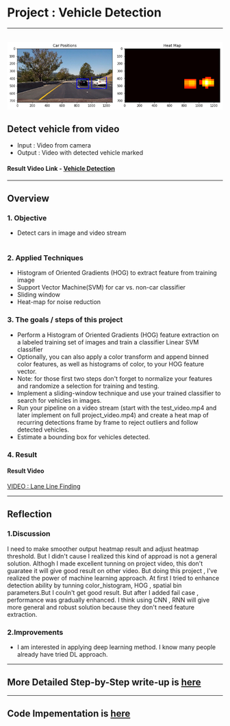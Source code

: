 
# Project : **Vehicle Detection**
---
<br>
<img src="./output_images/output_48_0.png" width="960" alt="Combined Image" />

## Detect vehicle from video
* Input : Video from camera
* Output : Video with detected vehicle marked

#### Result Video Link - [Vehicle Detection](https://youtu.be/IV4Y6BVdiNw)<br>

---

## Overview

### 1. Objective
  * Detect cars in image and video stream
  <br><br>

### 2. Applied Techniques
* Histogram of Oriented Gradients (HOG) to extract feature from training image
* Support Vector Machine(SVM) for car vs. non-car classifier
* Sliding window
* Heat-map for noise reduction

### 3. The goals / steps of this project
* Perform a Histogram of Oriented Gradients (HOG) feature extraction on a labeled training set of images and train a classifier Linear SVM classifier
* Optionally, you can also apply a color transform and append binned color features, as well as histograms of color, to your HOG feature vector.
* Note: for those first two steps don't forget to normalize your features and randomize a selection for training and testing.
* Implement a sliding-window technique and use your trained classifier to search for vehicles in images.
* Run your pipeline on a video stream (start with the test_video.mp4 and later implement on full project_video.mp4) and create a heat map of recurring detections frame by frame to reject outliers and follow detected vehicles.
* Estimate a bounding box for vehicles detected.

### 4. Result

#### Result Video
[VIDEO : Lane Line Finding](https://youtu.be/IV4Y6BVdiNw)<br>

---

## Reflection

### 1.Discussion
I need to make smoother output heatmap result  and adjust heatmap threshold. But I didn't cause I realized this kind of approad is not a general solution. Althogh I made excellent tunning on project video, this don't guaratee it will give good result on other video. But doing this project , I've realized the power of machine learning approach. At first I tried to enhance detection ability by tunning color_histogram, HOG , spatial bin parameters.But I couln't get good result. But after I added fail case , performance was gradually enhanced. I think using CNN , RNN will give more general and robust solution because they don't need feature extraction.

### 2.Improvements
* I am interested in applying deep learning method. I know many people already have tried DL approach.

---

## More Detailed Step-by-Step write-up is [here](https://github.com/ksjgh/SDCND/blob/master/Term1_Computer_Vision_and_Deep_Learning/05_Project-Vehicle_Detection_and_Tracking/writeup_submit_vehicle_detection.md)<br>

---

## Code Impementation is [here](https://github.com/ksjgh/SDCND/blob/master/Term1_Computer_Vision_and_Deep_Learning/05_Project-Vehicle_Detection_and_Tracking/Project%20-%20Vehicle%20Detection%20and%20Tracking_Submit.ipynb)
